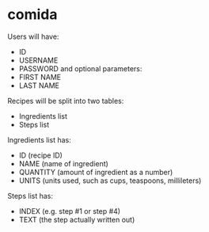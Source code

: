 # comida

Users will have:
- ID
- USERNAME
- PASSWORD
and optional parameters:
- FIRST NAME
- LAST NAME

Recipes will be split into two tables:
- Ingredients list
- Steps list

Ingredients list has:
- ID (recipe ID)
- NAME (name of ingredient)
- QUANTITY (amount of ingredient as a number)
- UNITS (units used, such as cups, teaspoons, millileters)

Steps list has:
- INDEX (e.g. step #1 or step #4)
- TEXT (the step actually written out)
